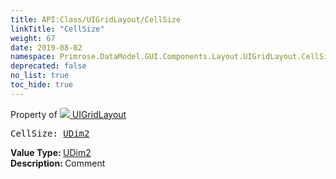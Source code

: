 ```yaml
---
title: API:Class/UIGridLayout/CellSize
linkTitle: "CellSize"
weight: 67
date: 2019-08-02
namespace: Primrose.DataModel.GUI.Components.Layout.UIGridLayout.CellSize
deprecated: false
no_list: true
toc_hide: true
---
```

Property of <a href="/docs/api-reference/Class/UIGridLayout"><img src="/icons/silk/form.png"/>&nbsp;UIGridLayout</a>
<pre class="method-declaration">
CellSize: <a class="type" href="/docs/api-reference/DataType/UDim2">UDim2</a></pre>
<b>Value Type: </b>
<a class="type" href="/docs/api-reference/DataType/UDim2">UDim2</a>
<br/>
<b>Description: </b>
Comment

